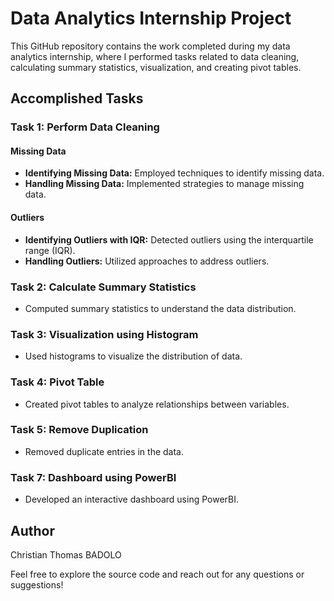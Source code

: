 # Data Analytics Internship Project

This GitHub repository contains the work completed during my data analytics internship, where I performed tasks related to data cleaning, calculating summary statistics, visualization, and creating pivot tables.

## Accomplished Tasks

### Task 1: Perform Data Cleaning
#### Missing Data
- **Identifying Missing Data:** Employed techniques to identify missing data.
- **Handling Missing Data:** Implemented strategies to manage missing data.

#### Outliers
- **Identifying Outliers with IQR:** Detected outliers using the interquartile range (IQR).
- **Handling Outliers:** Utilized approaches to address outliers.

### Task 2: Calculate Summary Statistics
- Computed summary statistics to understand the data distribution.

### Task 3: Visualization using Histogram
- Used histograms to visualize the distribution of data.

### Task 4: Pivot Table
- Created pivot tables to analyze relationships between variables.

### Task 5: Remove Duplication
- Removed duplicate entries in the data.

### Task 7: Dashboard using PowerBI
- Developed an interactive dashboard using PowerBI.

## Author
Christian Thomas BADOLO

Feel free to explore the source code and reach out for any questions or suggestions!

